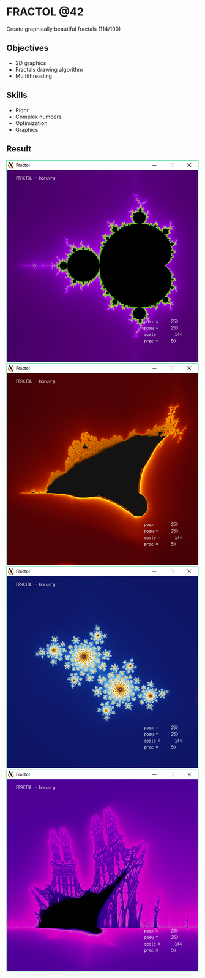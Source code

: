 # FRACTOL @42
Create graphically beautiful fractals (114/100)

## Objectives
- 2D graphics
- Fractals drawing algorithm
- Multithreading

## Skills
- Rigor
- Complex numbers
- Optimization
- Graphics

## Result
![FRACTOL_01](/img/FRACTOL_01.jpg)
![FRACTOL_02](/img/FRACTOL_02.jpg)
![FRACTOL_03](/img/FRACTOL_03.jpg)
![FRACTOL_04](/img/FRACTOL_04.jpg)
